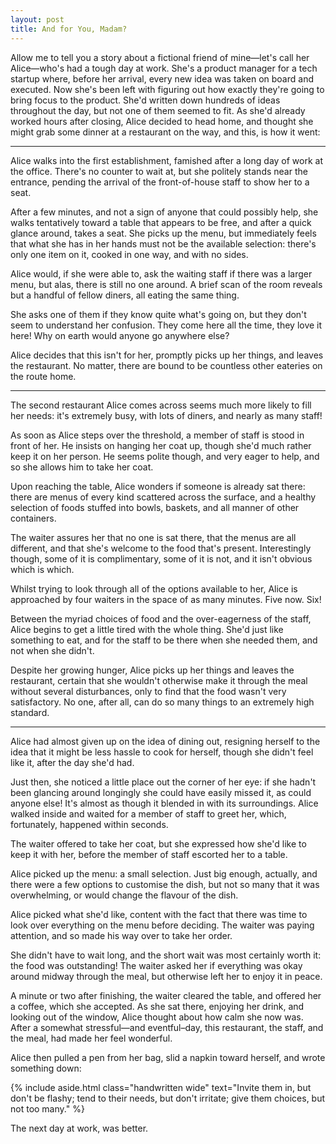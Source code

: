 ```yaml
---
layout: post
title: And for You, Madam?
---
```


Allow me to tell you a story about a fictional friend of mine—let's call her Alice—who's had a tough day at work. She's a product manager for a tech startup where, before her arrival, every new idea was taken on board and executed. Now she's been left with figuring out how exactly they're going to bring focus to the product. She'd written down hundreds of ideas throughout the day, but not one of them seemed to fit. As she'd already worked hours after closing, Alice decided to head home, and thought she might grab some dinner at a restaurant on the way, and this, is how it went:

***

Alice walks into the first establishment, famished after a long day of work at the office. There's no counter to wait at, but she politely stands near the entrance, pending the arrival of the front-of-house staff to show her to a seat. 

After a few minutes, and not a sign of anyone that could possibly help, she walks tentatively toward a table that appears to be free, and after a quick glance around, takes a seat. She picks up the menu, but immediately feels that what she has in her hands must not be the available selection: there's only one item on it, cooked in one way, and with no sides.

Alice would, if she were able to, ask the waiting staff if there was a larger menu, but alas, there is still no one around. A brief scan of the room reveals but a handful of fellow diners, all eating the same thing. 

She asks one of them if they know quite what's going on, but they don't seem to understand her confusion. They come here all the time, they love it here! Why on earth would anyone go anywhere else?

Alice decides that this isn't for her, promptly picks up her things, and leaves the restaurant. No matter, there are bound to be countless other eateries on the route home. 

***

The second restaurant Alice comes across seems much more likely to fill her needs: it's extremely busy, with lots of diners, and nearly as many staff!

As soon as Alice steps over the threshold, a member of staff is stood in front of her. He insists on hanging her coat up, though she'd much rather keep it on her person. He seems polite though, and very eager to help, and so she allows him to take her coat.

Upon reaching the table, Alice wonders if someone is already sat there: there are menus of every kind scattered across the surface, and a healthy selection of foods stuffed into bowls, baskets, and all manner of other containers. 

The waiter assures her that no one is sat there, that the menus are all different, and that she's welcome to the food that's present. Interestingly though, some of it is complimentary, some of it is not, and it isn't obvious which is which. 

Whilst trying to look through all of the options available to her, Alice is approached by four waiters in the space of as many minutes. Five now. Six!

Between the myriad choices of food and the over-eagerness of the staff, Alice begins to get a little tired with the whole thing. She'd just like something to eat, and for the staff to be there when she needed them, and not when she didn't.

Despite her growing hunger, Alice picks up her things and leaves the restaurant, certain that she wouldn't otherwise make it through the meal without several disturbances, only to find that the food wasn't very satisfactory. No one, after all, can do so many things to an extremely high standard.

***

Alice had almost given up on the idea of dining out, resigning herself to the idea that it might be less hassle to cook for herself, though she didn't feel like it, after the day she'd had.

Just then, she noticed a little place out the corner of her eye: if she hadn't been glancing around longingly she could have easily missed it, as could anyone else! It's almost as though it blended in with its surroundings. Alice walked inside and waited for a member of staff to greet her, which, fortunately, happened within seconds. 

The waiter offered to take her coat, but she expressed how she'd like to keep it with her, before the member of staff escorted her to a table. 

Alice picked up the menu: a small selection. Just big enough, actually, and there were a few options to customise the dish, but not so many that it was overwhelming, or would change the flavour of the dish. 

Alice picked what she'd like, content with the fact that there was time to look over everything on the menu before deciding. The waiter was paying attention, and so made his way over to take her order. 

She didn't have to wait long, and the short wait was most certainly worth it: the food was outstanding! The waiter asked her if everything was okay around midway through the meal, but otherwise left her to enjoy it in peace. 

A minute or two after finishing, the waiter cleared the table, and offered her a coffee, which she accepted. As she sat there, enjoying her drink, and looking out of the window, Alice thought about how calm she now was. After a somewhat stressful—and eventful–day, this restaurant, the staff, and the meal, had made her feel wonderful. 

Alice then pulled a pen from her bag, slid a napkin toward herself, and wrote something down:

{% include aside.html class="handwritten wide" text="Invite them in, but don't be flashy; tend to their needs, but don't irritate; give them choices, but not too many." %}

The next day at work, was better.